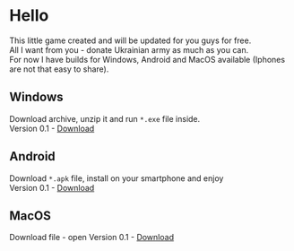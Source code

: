 # Hello
<p>This little game created and will be updated for you guys for free.<br>
 All I want from you - donate Ukrainian army as much as you can.<br>
 For now I have builds for Windows, Android and MacOS available (Iphones are not that easy to share).</p>

 ## Windows
 Download archive, unzip it and run `*.exe` file inside. <br> 
 Version 0.1 - [Download](https://objects.githubusercontent.com/github-production-release-asset-2e65be/480123558/d9d569ff-c675-4bf9-9cc7-2294e3779667?X-Amz-Algorithm=AWS4-HMAC-SHA256&X-Amz-Credential=AKIAIWNJYAX4CSVEH53A%2F20220410%2Fus-east-1%2Fs3%2Faws4_request&X-Amz-Date=20220410T204322Z&X-Amz-Expires=300&X-Amz-Signature=f5866e8b469b53f4923a280956f07b59196d9c784cb5d791ea26f8fd12c366f4&X-Amz-SignedHeaders=host&actor_id=36207304&key_id=0&repo_id=480123558&response-content-disposition=attachment%3B%20filename%3DHelpUkraine-0.1.zip&response-content-type=application%2Foctet-stream)

 ## Android
 Download `*.apk` file, install on your smartphone and enjoy<br>
 Version 0.1 - [Download](https://objects.githubusercontent.com/github-production-release-asset-2e65be/480123558/86fbb60a-6db8-4f53-9b38-66f92e7af2a4?X-Amz-Algorithm=AWS4-HMAC-SHA256&X-Amz-Credential=AKIAIWNJYAX4CSVEH53A%2F20220410%2Fus-east-1%2Fs3%2Faws4_request&X-Amz-Date=20220410T204904Z&X-Amz-Expires=300&X-Amz-Signature=4cf659ca0952c38f8c9d928650074d4810949102faa6f0a4c3fd732e2640f18c&X-Amz-SignedHeaders=host&actor_id=36207304&key_id=0&repo_id=480123558&response-content-disposition=attachment%3B%20filename%3DHelpUkraine-0.1.apk&response-content-type=application%2Fvnd.android.package-archive)

 ## MacOS
 Download file - open
 Version 0.1 - [Download](https://objects.githubusercontent.com/github-production-release-asset-2e65be/480123558/9d7c1bc3-eabd-44c5-a9a3-b54f9fe5992c?X-Amz-Algorithm=AWS4-HMAC-SHA256&X-Amz-Credential=AKIAIWNJYAX4CSVEH53A%2F20220410%2Fus-east-1%2Fs3%2Faws4_request&X-Amz-Date=20220410T204832Z&X-Amz-Expires=300&X-Amz-Signature=8e6be763fce76cf63a133d81f9c6135c040a818a9cef37c37de02b566f3cb58d&X-Amz-SignedHeaders=host&actor_id=36207304&key_id=0&repo_id=480123558&response-content-disposition=attachment%3B%20filename%3DHelpUkraine-0.1.app.zip&response-content-type=application%2Foctet-stream)
